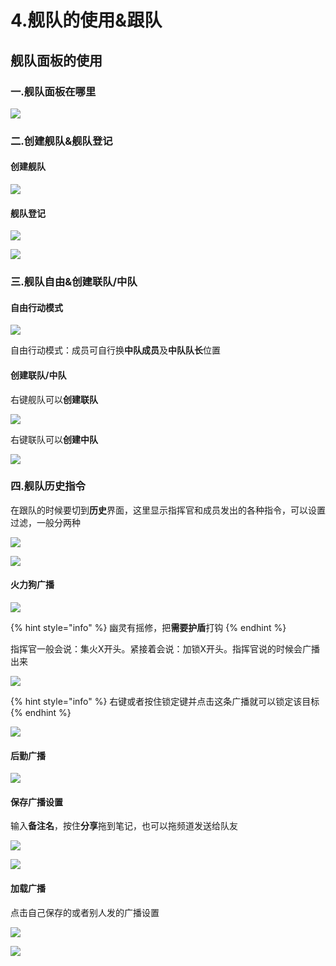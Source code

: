 # 4.舰队的使用&跟队

## 舰队面板的使用

### 一.舰队面板在哪里

![](../.gitbook/assets/QQ图片20211001113614.png)

### 二.创建舰队&舰队登记

#### 创建舰队

![](../.gitbook/assets/QQ图片20211001114549.png)

#### 舰队登记

![](../.gitbook/assets/QQ图片20211001114923.png)

![](../.gitbook/assets/QQ图片20211001115059.png)

### 三.舰队自由&创建联队/中队

#### 自由行动模式

![](../.gitbook/assets/QQ图片20211001120653.png)

自由行动模式：成员可自行换**中队成员**及**中队队长**位置

#### 创建联队/中队

右键舰队可以**创建联队**

![](../.gitbook/assets/QQ图片20211001121250.png)

右键联队可以**创建中队**

![](../.gitbook/assets/QQ图片20211001121322.png)

### 四.舰队历史指令

在跟队的时候要切到**历史**界面，这里显示指挥官和成员发出的各种指令，可以设置过滤，一般分两种

![](../.gitbook/assets/QQ图片20211001122615.png)

![](../.gitbook/assets/QQ图片20211001123550.png)

#### 火力狗广播

![](../.gitbook/assets/QQ图片20211001123901.png)

{% hint style="info" %}
幽灵有摇修，把**需要护盾**打钩
{% endhint %}

指挥官一般会说：集火X开头。紧接着会说：加锁X开头。指挥官说的时候会广播出来

![](../.gitbook/assets/QQ图片20211001124224.png)

{% hint style="info" %}
右键或者按住锁定键并点击这条广播就可以锁定该目标
{% endhint %}

![](../.gitbook/assets/QQ图片20211001124708.png)

#### 后勤广播

![](../.gitbook/assets/QQ图片20211001140836.png)

#### 保存广播设置

输入**备注名**，按住**分享**拖到笔记，也可以拖频道发送给队友

![](../.gitbook/assets/QQ截图20211001141813.jpg)

![](../.gitbook/assets/QQ图片20211001141710.png)

#### 加载广播

点击自己保存的或者别人发的广播设置

![](../.gitbook/assets/QQ截图20211001142037.jpg)

![](../.gitbook/assets/QQ截图20211001142214.jpg)
